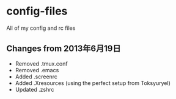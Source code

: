 config-files
============

All of my config and rc files

## Changes from 2013年6月19日

- Removed .tmux.conf
- Removed .emacs
- Added .screenrc
- Added .Xresources (using the perfect setup from Toksyuryel)
- Updated .zshrc

